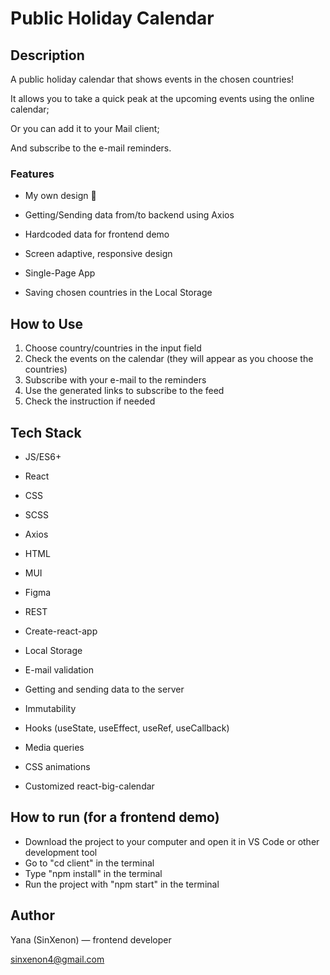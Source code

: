 # Public Holiday Calendar

## Description

A public holiday calendar that shows events in the chosen countries! 

It allows you to take a quick peak at the upcoming events using the online calendar;

Or you can add it to your Mail client;

And subscribe to the e-mail reminders.

### Features

- My own design 🐹

- Getting/Sending data from/to backend using Axios

- Hardcoded data for frontend demo

- Screen adaptive, responsive design

- Single-Page App

- Saving chosen countries in the Local Storage


## How to Use

1. Choose country/countries in the input field
2. Check the events on the calendar (they will appear as you choose the countries)
3. Subscribe with your e-mail to the reminders
4. Use the generated links to subscribe to the feed
5. Check the instruction if needed


## Tech Stack

- JS/ES6+
- React
- CSS
- SCSS
- Axios
- HTML
- MUI
- Figma
- REST

- Create-react-app
- Local Storage
- E-mail validation
- Getting and sending data to the server
- Immutability
- Hooks (useState, useEffect, useRef, useCallback)
- Media queries
- CSS animations
- Customized react-big-calendar 

## How to run (for a frontend demo)

- Download the project to your computer and open it in VS Code or other development tool
- Go to "cd client" in the terminal
- Type "npm install" in the terminal
- Run the project with "npm start" in the terminal

## Author

Yana (SinXenon) — frontend developer

sinxenon4@gmail.com
